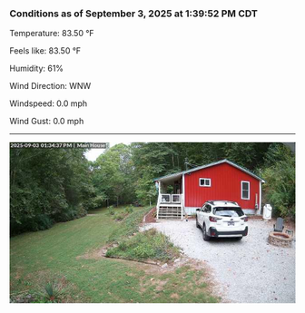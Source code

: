### Conditions as of September 3, 2025 at 1:39:52 PM CDT 

Temperature: 83.50 &deg;F

Feels like: 83.50 &deg;F

Humidity: 61%

Wind Direction: WNW

Windspeed: 0.0 mph

Wind Gust: 0.0 mph

---

<img src="./images/latest.jpeg"/>


